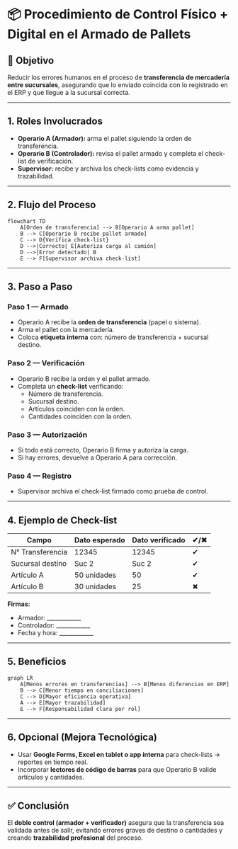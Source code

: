 
# 📦 Procedimiento de Control Físico + Digital en el Armado de Pallets

## 🎯 Objetivo
Reducir los errores humanos en el proceso de **transferencia de mercadería entre sucursales**, asegurando que lo enviado coincida con lo registrado en el ERP y que llegue a la sucursal correcta.

---

## 1. Roles Involucrados
- **Operario A (Armador):** arma el pallet siguiendo la orden de transferencia.  
- **Operario B (Controlador):** revisa el pallet armado y completa el check-list de verificación.  
- **Supervisor:** recibe y archiva los check-lists como evidencia y trazabilidad.  

---

## 2. Flujo del Proceso

```mermaid
flowchart TD
    A[Orden de transferencia] --> B[Operario A arma pallet]
    B --> C[Operario B recibe pallet armado]
    C --> D{Verifica check-list}
    D -->|Correcto| E[Autoriza carga al camión]
    D -->|Error detectado| B
    E --> F[Supervisor archiva check-list]
```

---

## 3. Paso a Paso

### Paso 1 — Armado
- Operario A recibe la **orden de transferencia** (papel o sistema).  
- Arma el pallet con la mercadería.  
- Coloca **etiqueta interna** con: número de transferencia + sucursal destino.  

### Paso 2 — Verificación
- Operario B recibe la orden y el pallet armado.  
- Completa un **check-list** verificando:  
  - Número de transferencia.  
  - Sucursal destino.  
  - Artículos coinciden con la orden.  
  - Cantidades coinciden con la orden.  

### Paso 3 — Autorización
- Si todo está correcto, Operario B firma y autoriza la carga.  
- Si hay errores, devuelve a Operario A para corrección.  

### Paso 4 — Registro
- Supervisor archiva el check-list firmado como prueba de control.  

---

## 4. Ejemplo de Check-list

| Campo              | Dato esperado      | Dato verificado | ✔/✖ |
|--------------------|-------------------|-----------------|-----|
| N° Transferencia   | 12345             | 12345           | ✔   |
| Sucursal destino   | Suc 2             | Suc 2           | ✔   |
| Artículo A         | 50 unidades       | 50              | ✔   |
| Artículo B         | 30 unidades       | 25              | ✖   |

**Firmas:**  
- Armador: ____________  
- Controlador: ____________  
- Fecha y hora: ____________  

---

## 5. Beneficios

```mermaid
graph LR
    A[Menos errores en transferencias] --> B[Menos diferencias en ERP]
    B --> C[Menor tiempo en conciliaciones]
    C --> D[Mayor eficiencia operativa]
    A --> E[Mayor trazabilidad]
    E --> F[Responsabilidad clara por rol]
```

---

## 6. Opcional (Mejora Tecnológica)
- Usar **Google Forms, Excel en tablet o app interna** para check-lists → reportes en tiempo real.  
- Incorporar **lectores de código de barras** para que Operario B valide artículos y cantidades.  

---

## ✅ Conclusión
El **doble control (armador + verificador)** asegura que la transferencia sea validada antes de salir, evitando errores graves de destino o cantidades y creando **trazabilidad profesional** del proceso.
